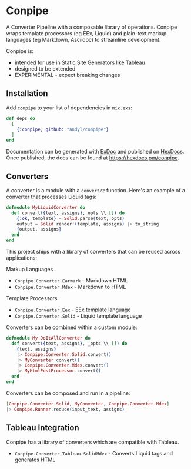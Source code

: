 # Conpipe 

A Converter Pipeline with a composable library of operations. Conpipe wraps
template processors (eg EEx, Liquid) and plain-text markup languages (eg
Markdown, Asciidoc) to streamline development.

Conpipe is:
- intended for use in Static Site Generators like
[Tableau](https://github.com/elixir-tools/tableau) 
- designed to be extended
- EXPERIMENTAL - expect breaking changes

## Installation

Add `conpipe` to your list of dependencies in `mix.exs`:

```elixir
def deps do
  [
    {:conpipe, github: "andyl/conpipe"}
  ]
end
```

Documentation can be generated with [ExDoc](https://github.com/elixir-lang/ex_doc)
and published on [HexDocs](https://hexdocs.pm). Once published, the docs can
be found at <https://hexdocs.pm/conpipe>.

## Converters 

A converter is a module with a `convert/2` function.  Here's an example of a
converter that processes Liquid tags:

```elixir 
defmodule MyLiquidConverter do
  def convert({text, assigns}, opts \\ []) do
    {:ok, template} = Solid.parse(text, opts)
    output = Solid.render!(template, assigns) |> to_string
    {output, assigns}
  end
end
```

This project ships with a library of converters that can be reused across applications: 

Markup Languages
- `Conpipe.Converter.Earmark` - Markdown HTML
- `Conpipe.Converter.Mdex` - Markdown to HTML
 
Template Processors 
- `Conpipe.Converter.Eex` - EEx template language 
- `Conpipe.Converter.Solid` - Liquid template language 

Converters can be combined within a custom module:

```elixir
defmodule My.DoItAllConverter do 
  def convert({text, assigns}, _opts \\ []) do 
    {text, assigns} 
    |> Conpipe.Converter.Solid.convert()
    |> MyConverter.convert()
    |> Conpipe.Converter.Mdex.convert()
    |> MyHtmlPostProcessor.convert()
  end
end
```

Converters can be composed and run in a pipeline:

```elixir
[Conpipe.Converter.Solid, MyConverter, Conpipe.Converter.Mdex] 
|> Conpipe.Runner.reduce(input_text, assigns)
```

## Tableau Integration 

Conpipe has a library of converters which are compatible with Tableau.

- `Conpipe.Converter.Tableau.SolidMdex` - Converts Liquid tags and generates HTML

